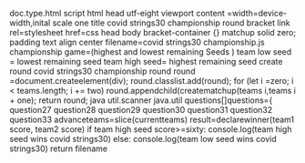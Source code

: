 doc.type.html
script
html
head
utf-eight
viewport content =width=device-width,inital scale one
title covid strings30 championship round bracket
link rel=stylesheet href=css
head
body
bracket-container {}
matchup
solid zero;
padding 
text align center 
filename=covid strings30 championship.js
championship game=(highest and lowest remaining Seeds ) 
team low seed = lowest remaining seed
team high seed= highest remaining seed
create round covid strings30 championship round 
round =document.createelement(div);
round.classlist.add(round);
for (let i =zero; i < teams.length; i += two) 
round.appendchild(creatematchup(teams i,teams i + one);
return round;
java util.scanner
java.util
questions[]questions={
question27
question28
question29
question30
question31
question32
question33
advanceteams=slice(currentteams)
result=declarewinner(team1 score, team2 score)
if team high seed score>=sixty:
console.log(team high seed wins covid strings30)
else:
console.log(team low seed wins covid strings30)
return filename

